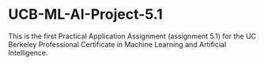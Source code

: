 # UCB-ML-AI-Project-5.1

This is the first Practical Application Assignment (assignment 5.1) for the UC Berkeley Professional Certificate in Machine Learning and Artificial Intelligence.
